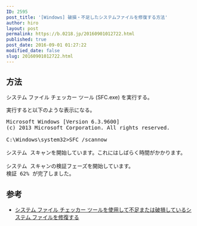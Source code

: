 ```yaml
---
ID: 2595
post_title: '[Windows] 破損・不足したシステムファイルを修復する方法'
author: hiro
layout: post
permalink: https://b.0218.jp/20160901012722.html
published: true
post_date: 2016-09-01 01:27:22
modified_date: false
slug: 20160901012722.html
---
```

<!--more-->
## 方法
システム ファイル チェッカー ツール (SFC.exe) を実行する。

実行すると以下のような表示になる。
<pre class="cmd">Microsoft Windows [Version 6.3.9600]
(c) 2013 Microsoft Corporation. All rights reserved.
    
C:\Windows\system32>SFC /scannow
    
システム スキャンを開始しています。これにはしばらく時間がかかります。
    
システム スキャンの検証フェーズを開始しています。
検証 62% が完了しました。</pre>

## 参考
* <a href="https://support.microsoft.com/ja-jp/kb/929833">システム ファイル チェッカー ツールを使用して不足または破損しているシステム ファイルを修復する</a>